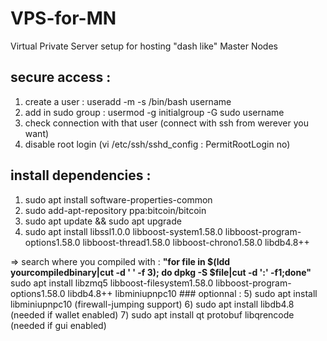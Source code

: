 # VPS-for-MN
Virtual Private Server setup for hosting "dash like" Master Nodes

## secure access :
1) create a user : useradd -m -s /bin/bash username
2) add in sudo group : usermod -g initialgroup -G sudo username
3) check connection with that user (connect with ssh from werever you want)
4) disable root login (vi /etc/ssh/sshd_config : PermitRootLogin no)

## install dependencies : 
1) sudo apt install software-properties-common
2) sudo add-apt-repository ppa:bitcoin/bitcoin
3) sudo apt update && sudo apt upgrade
4) sudo apt install libssl1.0.0 libboost-system1.58.0 libboost-program-options1.58.0 libboost-thread1.58.0 libboost-chrono1.58.0 libdb4.8++
<p>=> search where you compiled with :
  <b>"for file in $(ldd yourcompiledbinary|cut -d ' ' -f 3); do dpkg -S $file|cut -d ':' -f1;done"</b>
  sudo apt install libzmq5 libboost-filesystem1.58.0 libboost-program-options1.58.0 libdb4.8++ libminiupnpc10
### optionnal : 
5) sudo apt install libminiupnpc10 (firewall-jumping support)
6) sudo apt install libdb4.8 (needed if wallet enabled)
7) sudo apt install qt protobuf libqrencode (needed if gui enabled)
